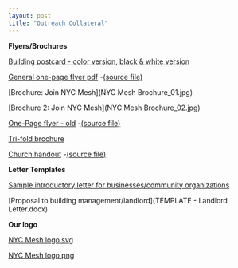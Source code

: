 ```yaml
---
layout: post
title: "Outreach Collateral"
---
```


**Flyers/Brochures**

[Building postcard - color version](flyer.jpg), [black & white version](flyer-bw.jpg)

[General one-page flyer pdf](leaflet-bw.pdf) -[(source file)](leaflet-rtfd.zip)

[Brochure: Join NYC Mesh](NYC Mesh Brochure_01.jpg)

[Brochure 2: Join NYC Mesh](NYC Mesh Brochure_02.jpg)

[One-Page flyer - old](building-leaflet.pdf) -[(source file)](building-leaflet.rtfd.zip)

[Tri-fold brochure](meshmail.pdf)

[Church handout](church.pdf) -[(source file)](https://docs.google.com/document/d/1duBRyzncVxuODrXyH7ooDki2LEmwcyuOtkZJjcC3loo/edit?usp=sharing)

**Letter Templates**

[Sample introductory letter for businesses/community organizations](https://docs.google.com/document/d/1_BNWaigV6LNK3PMdgQ8bhw6EDUueLUpRGxrPGZjyl2o/edit?usp=sharing)

[Proposal to building management/landlord](TEMPLATE - Landlord Letter.docx)


**Our logo**

[NYC Mesh logo svg](logo.svg)

[NYC Mesh logo png](logo.png)

